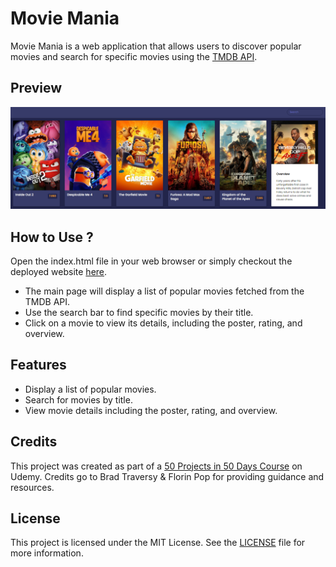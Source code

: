 # Movie Mania

Movie Mania is a web application that allows users to discover popular movies and search for specific movies using the [TMDB API](https://developer.themoviedb.org/docs/getting-started).

## Preview

![Movie-Mania-Demo](./demo.png)

## How to Use ?

 Open the index.html file in your web browser or simply checkout the deployed website [here](https://amit712singhal.github.io/Movie-Mania/).
 
- The main page will display a list of popular movies fetched from the TMDB API.
- Use the search bar to find specific movies by their title.
- Click on a movie to view its details, including the poster, rating, and overview.
  
## Features

- Display a list of popular movies.
- Search for movies by title.
- View movie details including the poster, rating, and overview.

## Credits

This project was created as part of a [50 Projects in 50 Days Course](https://www.udemy.com/course/50-projects-50-days/) on Udemy. Credits go to Brad Traversy & Florin Pop for providing guidance and resources.

## License

This project is licensed under the MIT License. See the [LICENSE](./LICENSE) file for more information.
